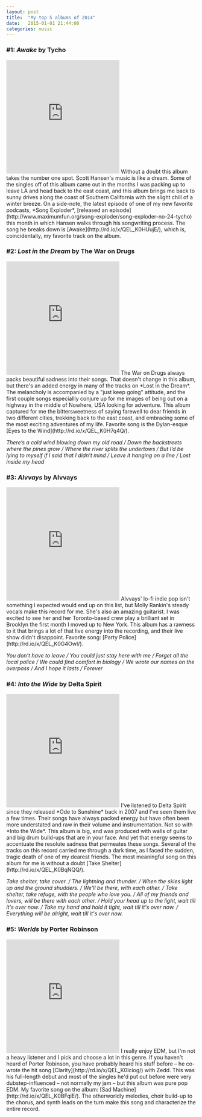 ```yaml
---
layout: post
title:  "My top 5 albums of 2014"
date:   2015-01-01 21:44:00
categories: music
---
```


### **#1:** *Awake* by **Tycho**
<iframe width="300" height="300" src="https://rd.io/i/QEL_Pn5R3Q/" frameborder="0"></iframe>
Without a doubt this album takes the number one spot. Scott Hansen's music is like a dream. Some of the singles off of this album came out in the months I was packing up to leave LA and head back to the east coast, and this album brings me back to sunny drives along the coast of Southern California with the slight chill of a winter breeze. On a side-note, the latest episode of one of my new favorite podcasts, *Song Exploder*, [released an episode](http://www.maximumfun.org/song-exploder/song-exploder-no-24-tycho) this month in which Hansen walks through his songwriting process. The song he breaks down is [Awake](http://rd.io/x/QEL_K0HUujE/), which is, coincidentally, my favorite track on the album.

### **#2:** *Lost in the Dream* by **The War on Drugs**
<iframe width="300" height="300" src="https://rd.io/i/QEL_PnwAOw/" frameborder="0"></iframe>
The War on Drugs always packs beautiful sadness into their songs. That doesn't change in this album, but there's an added energy in many of the tracks on *Lost in the Dream*. The melancholy is accompanied by a "just keep going" attitude, and the first couple songs especiallly conjure up for me images of being out on a highway in the middle of Nowhere, USA looking for adventure. This album captured for me the bittersweetness of saying farewell to dear friends in two different cities, trekking back to the east coast, and embracing some of the most exciting adventures of my life. Favorite song is the Dylan-esque [Eyes to the Wind](http://rd.io/x/QEL_K0H7q4Q/).

*There’s a cold wind blowing down my old road /
Down the backstreets where the pines grow /
Where the river splits the undertows /
But I’d be lying to myself if I said that I didn’t mind /
Leave it hanging on a line /
Lost inside my head*

### **#3:** *Alvvays* by **Alvvays**
<iframe width="300" height="300" src="https://rd.io/i/QEL_PgdEQw/" frameborder="0"></iframe>
Alvvays' lo-fi indie pop isn't something I expected would end up on this list, but Molly Rankin's steady vocals make this record for me. She's also an amazing guitarist. I was excited to see her and her Toronto-based crew play a brilliant set in Brooklyn the first month I moved up to New York. This album has a rawness to it that brings a lot of that live energy into the recording, and their live show didn't disappoint. Favorite song: [Party Police](http://rd.io/x/QEL_K0G4OwI/).

*You don't have to leave / You could just stay here with me / Forget all the local police / We could find comfort in biology / We wrote our names on the overpass / And I hope it lasts / Forever*

### **#4:** *Into the Wide* by **Delta Spirit**
<iframe width="300" height="300" src="https://rd.io/i/QEL_Pgr5CA/" frameborder="0">test text</iframe>
I've listened to Delta Spirit since they released *Ode to Sunshine* back in 2007 and I've seen them live a few times. Their songs have always packed energy but have often been more understated and raw in their volume and instrumentation. Not so with *Into the Wide*. This album is big, and was produced with walls of guitar and big drum build-ups that are in your face. And yet that energy seems to accentuate the resolute sadness that permeates these songs. Several of the tracks on this record carried me through a dark time, as I faced the sudden, tragic death of one of my dearest friends. The most meaningful song on this album for me is without a doubt [Take Shelter](http://rd.io/x/QEL_K0BqNQQ/).

*Take shelter, take cover. / The lightning and thunder. /
When the skies light up and the ground shudders. / We'll be there, with each other. / Take shelter, take refuge, with the people who love you. / All of my friends and lovers, will be there with each other. / Hold your head up to the light, wait till it's over now. / Take my hand and hold it tight, wait till it's over now. / Everything will be alright, wait till it's over now.*

### **#5:** *Worlds* by **Porter Robinson**
<iframe width="300" height="300" src="https://rd.io/i/QEL_PgSOaw/" frameborder="0"></iframe>
I really enjoy EDM, but I'm not a heavy listener and I pick and choose a lot in this genre. If you haven't heard of Porter Robinson, you have probably heard his stuff before – he co-wrote the hit song [Clarity](http://rd.io/x/QEL_K0Iciog/) with Zedd. This was his full-length debut and most of the singles he'd put out before were very dubstep-influenced – not normally my jam – but this album was pure pop EDM. My favorite song on the album: [Sad Machine](http://rd.io/x/QEL_K0BFqiE/). The otherworldly melodies, choir build-up to the chorus, and synth leads on the turn make this song and characterize the entire record.
